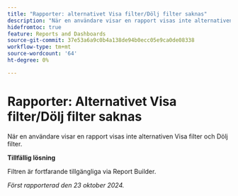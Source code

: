 ```yaml
---
title: "Rapporter: alternativet Visa filter/Dölj filter saknas"
description: "När en användare visar en rapport visas inte alternativen Visa filter och Dölj filter."
hidefromtoc: true
feature: Reports and Dashboards
source-git-commit: 37e53a6a9c0b4a138de94b0ecc05e9ca0de08338
workflow-type: tm+mt
source-wordcount: '64'
ht-degree: 0%

---
```



# Rapporter: Alternativet Visa filter/Dölj filter saknas

När en användare visar en rapport visas inte alternativen Visa filter och Dölj filter.

**Tillfällig lösning**

Filtren är fortfarande tillgängliga via Report Builder.

_Först rapporterad den 23 oktober 2024._
